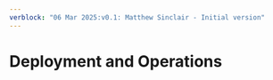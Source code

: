 ```yaml
---
verblock: "06 Mar 2025:v0.1: Matthew Sinclair - Initial version"
---
```

# Deployment and Operations
